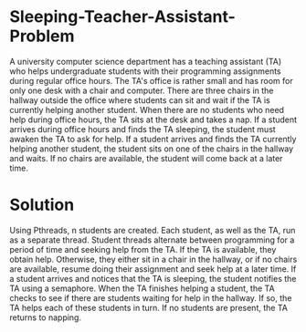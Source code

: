 # Sleeping-Teacher-Assistant-Problem

A university computer science department has a teaching assistant (TA) who helps undergraduate students with their programming assignments during regular office hours. The TA's office is rather small and has room for only one desk with a chair and computer. There are three chairs in the hallway outside the office where students can sit and wait if the TA is currently helping another student. When there are no students who need help during office hours, the TA sits at the desk and takes a nap. If a student arrives during office hours and finds the TA sleeping, the student must awaken the TA to ask for help. If a student arrives and finds the TA currently helping another student, the student sits on one of the chairs in the hallway and waits. If no chairs are available, the student will come back at a later time.

# Solution

Using Pthreads, n students are created. Each student, as well as the TA, run as a separate thread. Student threads alternate between programming for a period of time and seeking help from the TA. If the TA is available, they obtain help. Otherwise, they either sit in a chair in the hallway, or if no chairs are available, resume doing their assignment and seek help at a later time. If a student arrives and notices that the TA is sleeping, the student notifies the TA using a semaphore. When the TA finishes helping a student, the TA checks to see if there are students waiting for help in the hallway. If so, the TA helps each of these students in turn. If no students are present, the TA returns to napping.
